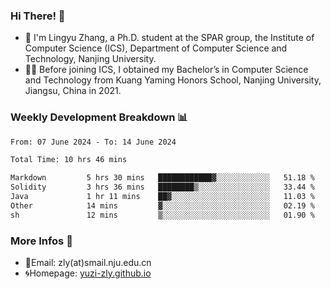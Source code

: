 ### Hi There! 👋 
- 🐳 I'm Lingyu Zhang, a Ph.D. student at the SPAR group, the Institute of Computer Science (ICS), Department of Computer Science and Technology, Nanjing University.
- 🧑‍🎓 Before joining ICS, I obtained my Bachelor’s in Computer Science and Technology from Kuang Yaming Honors School, Nanjing University, Jiangsu, China in 2021.

### Weekly Development Breakdown :bar_chart:

<!--START_SECTION:waka-->

```txt
From: 07 June 2024 - To: 14 June 2024

Total Time: 10 hrs 46 mins

Markdown         5 hrs 30 mins   ████████████▓░░░░░░░░░░░░   51.18 %
Solidity         3 hrs 36 mins   ████████▒░░░░░░░░░░░░░░░░   33.44 %
Java             1 hr 11 mins    ██▓░░░░░░░░░░░░░░░░░░░░░░   11.03 %
Other            14 mins         ▓░░░░░░░░░░░░░░░░░░░░░░░░   02.19 %
sh               12 mins         ▒░░░░░░░░░░░░░░░░░░░░░░░░   01.90 %
```

<!--END_SECTION:waka-->

<!--
### Github Contributions :octocat:

![](https://raw.githubusercontent.com/yuzi-zly/yuzi-zly/output/github-contribution-grid-snake.svg)              
-->

### More Infos 📖

- 📧Email: zly(at)smail.nju.edu.cn
- 🌀Homepage: [yuzi-zly.github.io](https://yuzi-zly.github.io/)
